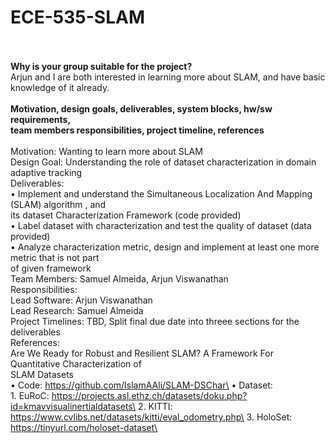 # ECE-535-SLAM
\
\
**Why is your group suitable for the project?**\
Arjun and I are both interested in learning more about SLAM, and have basic knowledge of it already.\
\
**Motivation, design goals, deliverables, system blocks, hw/sw requirements,**\
**team members responsibilities, project timeline, references**\
\
Motivation: Wanting to learn more about SLAM\
Design Goal: Understanding the role of dataset characterization in domain adaptive tracking\
Deliverables: \
• Implement and understand the Simultaneous Localization And Mapping (SLAM) algorithm , and\
its dataset Characterization Framework (code provided)\
• Label dataset with characterization and test the quality of dataset (data provided)\
• Analyze characterization metric, design and implement at least one more metric that is not part\
of given framework\
Team Members: Samuel Almeida, Arjun Viswanathan\
Responsibilities: \
      Lead Software: Arjun Viswanathan\
      Lead Research: Samuel Almeida\
Project Timelines: TBD, Split final due date into threee sections for the deliverables\
References:\
      Are We Ready for Robust and Resilient SLAM? A Framework For Quantitative Characterization of\
      SLAM Datasets\
      • Code: https://github.com/IslamAAli/SLAM-DSChar\
      • Dataset:\
      1. EuRoC: https://projects.asl.ethz.ch/datasets/doku.php?id=kmavvisualinertialdatasets\
      2. KITTI: https://www.cvlibs.net/datasets/kitti/eval_odometry.php\
      3. HoloSet: https://tinyurl.com/holoset-dataset\
